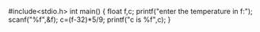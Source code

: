 #include<stdio.h>
int main()
{
float f,c;
printf("enter the temperature in f:");
scanf("%f",&f);
c=(f-32)*5/9;
printf("c is %f",c);
}
